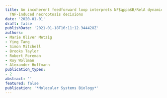 ```yaml
---
title: An incoherent feedforward loop interprets NF$ąppa$B/RelA dynamics to determine
  TNF-induced necroptosis decisions
date: '2020-01-01'
draft: false
publishDate: '2021-01-18T16:11:12.344428Z'
authors:
- Marie Oliver Metzig
- Ying Tang
- Simon Mitchell
- Brooks Taylor
- Robert Foreman
- Roy Wollman
- Alexander Hoffmann
publication_types:
- 2
abstract: ''
featured: false
publication: '*Molecular Systems Biology*'
---
```


